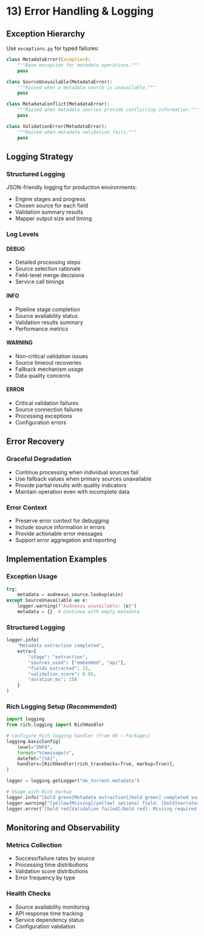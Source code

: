 # 13) Error Handling & Logging

## Exception Hierarchy

Use `exceptions.py` for typed failures:

```python
class MetadataError(Exception):
    """Base exception for metadata operations."""
    pass

class SourceUnavailable(MetadataError):
    """Raised when a metadata source is unavailable."""
    pass

class MetadataConflict(MetadataError):
    """Raised when metadata sources provide conflicting information."""
    pass

class ValidationError(MetadataError):
    """Raised when metadata validation fails."""
    pass
```

## Logging Strategy

### Structured Logging
JSON-friendly logging for production environments:

- Engine stages and progress
- Chosen source for each field
- Validation summary results
- Mapper output size and timing

### Log Levels

#### DEBUG
- Detailed processing steps
- Source selection rationale
- Field-level merge decisions
- Service call timings

#### INFO
- Pipeline stage completion
- Source availability status
- Validation results summary
- Performance metrics

#### WARNING
- Non-critical validation issues
- Source timeout recoveries
- Fallback mechanism usage
- Data quality concerns

#### ERROR
- Critical validation failures
- Source connection failures
- Processing exceptions
- Configuration errors

## Error Recovery

### Graceful Degradation
- Continue processing when individual sources fail
- Use fallback values when primary sources unavailable
- Provide partial results with quality indicators
- Maintain operation even with incomplete data

### Error Context
- Preserve error context for debugging
- Include source information in errors
- Provide actionable error messages
- Support error aggregation and reporting

## Implementation Examples

### Exception Usage
```python
try:
    metadata = audnexus_source.lookup(asin)
except SourceUnavailable as e:
    logger.warning(f"Audnexus unavailable: {e}")
    metadata = {}  # Continue with empty metadata
```

### Structured Logging
```python
logger.info(
    "Metadata extraction completed",
    extra={
        "stage": "extraction",
        "sources_used": ["embedded", "api"],
        "fields_extracted": 12,
        "validation_score": 0.85,
        "duration_ms": 150
    }
)
```

### Rich Logging Setup (Recommended)
```python
import logging
from rich.logging import RichHandler

# Configure Rich logging handler (from 00 — Packages)
logging.basicConfig(
    level="INFO",
    format="%(message)s",
    datefmt="[%X]",
    handlers=[RichHandler(rich_tracebacks=True, markup=True)],
)

logger = logging.getLogger("mk_torrent.metadata")

# Usage with Rich markup
logger.info("[bold green]Metadata extraction[/bold green] completed successfully")
logger.warning("[yellow]Missing[/yellow] optional field: [bold]narrator[/bold]")
logger.error("[bold red]Validation failed[/bold red]: Missing required field 'title'")
```

## Monitoring and Observability

### Metrics Collection
- Success/failure rates by source
- Processing time distributions
- Validation score distributions
- Error frequency by type

### Health Checks
- Source availability monitoring
- API response time tracking
- Service dependency status
- Configuration validation
